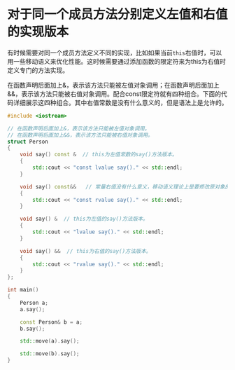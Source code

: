 # 对于同一个成员方法分别定义左值和右值的实现版本
有时候需要对同一个成员方法定义不同的实现，比如如果当前`this`右值时，可以用一些移动语义来优化性能。这时候需要通过添加函数的限定符来为this为右值时定义专门的方法实现。

在函数声明后面加上&，表示该方法只能被左值对象调用；在函数声明后面加上&&，表示该方法只能被右值对象调用。配合const限定符就有四种组合。下面的代码详细展示这四种组合。其中右值常数是没有什么意义的，但是语法上是允许的。

```C++
#include <iostream>

// 在函数声明后面加上&，表示该方法只能被左值对象调用。
// 在函数声明后面加上&&，表示该方法只能被右值对象调用。
struct Person
{
    void say() const &  // this为左值常数的say()方法版本。
    {
        std::cout << "const lvalue say()." << std::endl;
    }

    void say() const&&   // 常量右值没有什么意义，移动语义理论上是要修改原对象的内容的，否则就是复制了（真正的复制是不会影响原对象的）。
    {
        std::cout << "const rvalue say()." << std::endl;
    }

    void say() &  // this为左值的say()方法版本。
    {
        std::cout << "lvalue say()." << std::endl;
    }

    void say() &&  // this为右值的say()方法版本。
    {
        std::cout << "rvalue say()." << std::endl;
    }
};

int main()
{
    Person a;
    a.say();

    const Person& b = a;
    b.say();

    std::move(a).say();

    std::move(b).say();
}

```
